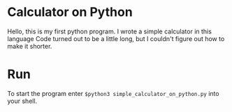 # **Calculator on Python**

Hello, this is my first python program. I wrote a simple calculator in this language
Code turned out to be a little long, but I couldn't figure out how to make it shorter.

# Run
To start the program enter
`$python3 simple_calculator_on_python.py`
into your shell.
